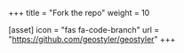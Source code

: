 +++
title = "Fork the repo"
weight = 10

[asset]
    icon = "fas fa-code-branch"
    url = "https://github.com/geostyler/geostyler"
+++
